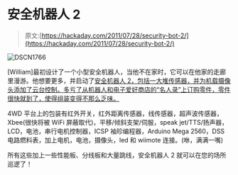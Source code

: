 # 安全机器人 2

> 原文:[https://hackaday.com/2011/07/28/security-bot-2/](https://hackaday.com/2011/07/28/security-bot-2/)

![](../Images/7592e477a76e16dd224e03872299063b.png "DSCN1766")

[William]最初设计了一个小型安全机器人，当他不在家时，它可以在他家的走廊里漫游。他想要更多，并启动了[安全机器人 2，包括一大堆传感器，并为机载摄像头添加了云台控制。多亏了从机器人和电子爱好商店的“名人录”上订购零件，零件很快就到了，使得组装变得不那么乏味。](http://mobilewill.blogspot.com/2011/07/security-bot-2.html)

4WD 平台上的包装有红外开关，红外距离传感器，线传感器，超声波传感器，Xbee(很快将被 WiFi 屏蔽取代)，平移/倾斜支架/伺服，speak jet/TTS/扬声器，LCD，电池，串行电机控制器，ICSP 袖珍编程器，Arduino Mega 2560，DSS 电路燃料表，加上电机，电池，摄像头，led 和 wiimote 连接。(咻，满满一嘴)

所有这些加上一些性能板、分线板和大量跳线，安全机器人 2 就可以在您的场所巡逻了！